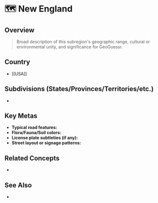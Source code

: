
# 🗺️ New England

## Overview
> Broad description of this subregion's geographic range, cultural or environmental unity, and significance for GeoGuessr.

## Country
- [[USA]]

## Subdivisions (States/Provinces/Territories/etc.)
- 

## Key Metas
- **Typical road features:**  
- **Flora/Fauna/Soil colors:**  
- **License plate subtleties (if any):**  
- **Street layout or signage patterns:**  

## Related Concepts
- 

## See Also
- 
